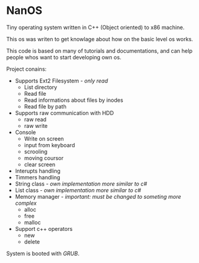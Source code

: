 NanOS
=====

Tiny operating system written in C++ (Object oriented) to x86 machine. 

This os was writen to get knowlage about how on the basic level os works.

This code is based on many of tutorials and documentations, and can help people whos want to start developing own os.


Project conains:

* Supports Ext2 Filesystem - *only read*
    * List directory
    * Read file
    * Read informations about files by inodes
    * Read file by path
* Supports raw communication with HDD
    * raw read
    * raw write
* Console
  * Write on screen
  * input from keyboard
  * scrooling
  * moving coursor
  * clear screen
* Interupts handling
* Timmers handling
* String class - *own implementation more similar to c#*
* List class - *own implementation more similar to c#*
* Memory manager - *important: must be changed to someting more complex*
    * alloc
    * free
    * malloc
* Support c++ operators
    * new
    * delete


System is booted with *GRUB*.

